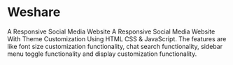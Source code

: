 # Weshare
A Responsive Social Media Website
A Responsive Social Media Website With Theme Customization Using HTML CSS & JavaScript.
The features are like font size customization functionality, chat search functionality,
sidebar menu toggle functionality and display customization functionality.
